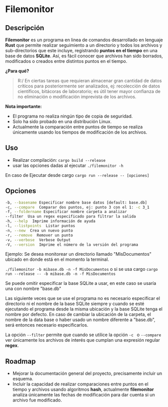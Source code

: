 # Filemonitor

## Descripción

**Filemonitor** es un programa en linea de comandos desarrollado en lenguaje **Rust** que permite realizar seguimiento a un directorio y todos los archivos y sub-directorios que este incluye, registrando **puntos en el tiempo** en una base de datos **SQLite**. Así, es fácil conocer que archivos han sido borrados, modificados o creados entre distintos puntos en el tiempo.

**¿Para qué?**
> R:/ En ciertas tareas que requieran almacenar gran cantidad de datos críticos para posteriormente ser analizados, ej: recolección de datos científicos, bitácoras de laboratorio; es útil tener mayor confianza de no eliminación o modificación imprevista de los archivos.

**Nota importante:**
- El programa no realiza ningún tipo de copia de seguridad.
- Solo ha sido probado en una distribución Linux.
- Actualmente la comparación entre puntos de tiempo se realiza únicamente usando los tiempos de modificación de los archivos.

## Uso

- Realizar compilación: `cargo build --release`
- usar las opciones dadas al ejecutar `./filemonitor -h`

En caso de Ejecutar desde cargo `cargo run --release -- [opciones]`

## Opciones

``` bash
-b, --basename Especificar nombre base datos [default: base.db] 
-c, --compare  Comparar dos puntos, ej: punto 3 con el 1: -c 3_1  
-f, --foldername Especificar nombre carpeta a analizar  
--filter  Usa un regex especificado para filtrar la salida  
-h, --help  Imprime información de ayuda  
-l, --listpoints  Listar puntos  
-n, --new  Crea un nuevo punto  
-r, --remove  Remover un punto  
-v, --verbose  Verbose Output  
-V, --version  Imprime el número de la versión del programa
```
Ejemplo:
Se desea monitorear un directorio llamado "MisDocumentos" ubicado en donde está en el momento la terminal.

`./filemonitor -b mibase.db -n -f MisDocumentos` o si se usa cargo
`cargo run --release -- -b mibase.db -n -f MisDocumentos`

Se puede omitir especificar la base SQLite a usar, en este caso se usaría una con nombre "base.db"

Las siguiente veces que se use el programa no es necesario especificar el directorio ni el nombre de la base SQLite siempre y cuando se esté ejecutando el programa desde la misma ubicación y la base SQLite tenga el nombre por defecto. En caso de cambiar la ubicación de la carpeta, el nombre de la data base o haber usado un nombre diferente a "base.db", será entonces necesario especificarlos.

La opción `--filter` permite que cuando se utilice la opción `-c ` o `--compare` ver únicamente los archivos de interés que cumplan una expresión regular **regex**.

## Roadmap

- Mejorar la documentación general del proyecto, precisamente incluir un esquema.
- Incluir la capacidad de realizar comparaciones entre puntos en el tiempo y archivos usando algoritmos **hash**, actualmente **filemonitor** analiza únicamente las fechas de modificación para dar cuenta si un archivo fue modificado.




